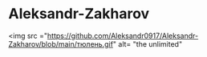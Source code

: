 # Aleksandr-Zakharov

<img src ="https://github.com/Aleksandr0917/Aleksandr-Zakharov/blob/main/тюлень.gif" alt= "the unlimited" 
